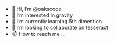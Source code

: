 - 👋 Hi, I’m @oakscode
- 👀 I’m interested in gravity
- 🌱 I’m currently learning 5th dimention
- 💞️ I’m looking to collaborate on tesseract
- 📫 How to reach me ...

<!---
oakscode/oakscode is a ✨ special ✨ repository because its `README.md` (this file) appears on your GitHub profile.
You can click the Preview link to take a look at your changes.
--->
